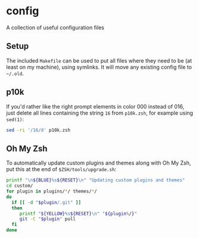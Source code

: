 # config
A collection of useful configuration files

## Setup
The included `Makefile` can be used to put all files where they need to be (at
least on my machine), using symlinks. It will move any existing config file to
`~/.old`.

## p10k
If you'd rather like the right prompt elements in color 000 instead of 016, just
delete all lines containing the string `16` from `p10k.zsh`, for example using
`sed(1)`:

```sh
sed -ri '/16/d' p10k.zsh
```

## Oh My Zsh
To automatically update custom plugins and themes along with Oh My Zsh, put this
at the end of `$ZSH/tools/upgrade.sh`:

```sh
printf "\n${BLUE}%s${RESET}\n" "Updating custom plugins and themes"
cd custom/
for plugin in plugins/*/ themes/*/
do
  if [[ -d "$plugin/.git" ]]
  then
     printf "${YELLOW}%s${RESET}\n" "${plugin%/}"
     git -C "$plugin" pull
  fi
done
```
